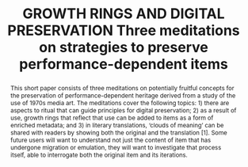 ---
abstract: 'This short paper consists of three meditations on potentially fruitful
  concepts for  the preservation of performance-dependent heritage derived from a
  study of the use of 1970s media art. The meditations cover the following topics:
  1) there are aspects to ritual that can guide principles for digital preservation;  2)
  as a result of use, growth rings that reflect that use can be added to items as
  a form of enriched metadata; and  3) in literary translations, ‘clouds of meaning’
  can be shared with readers by showing both the original and the translation [1].
  Some future users will want to understand not just the content of item that has
  undergone migration or emulation, they will want to investigate that process itself,
  able to interrogate both the original item and its iterations.

  '
creators:
- Curham, Louise
date: null
document_url: https://services.phaidra.univie.ac.at/api/object/o:1424932/download
grand_parent: iPRES
institutions:
- School of Information and Communication Studies
keywords:
- media art
- audiovisual preservation
- participatory archiving
- digital preservation
- metadata
landing_page_url: https://phaidra.univie.ac.at/o:1424932
language: eng
layout: publication
license: CC BY 4.0 International
notes_url: null
parent: iPRES 2021
publication_type: paper
size: 178915
slides_url: null
source_name: iPRES
title: GROWTH RINGS AND DIGITAL PRESERVATION Three meditations on strategies to preserve
  performance-dependent items
year: 2021
---